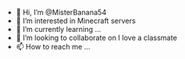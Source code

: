 - 👋 Hi, I’m @MisterBanana54
- 👀 I’m interested in Minecraft servers
- 🌱 I’m currently learning ...
- 💞️ I’m looking to collaborate on I love a classmate
- 📫 How to reach me ...

<!---
MisterBanana54/MisterBanana54 is a ✨ special ✨ repository because its `README.md` (this file) appears on your GitHub profile.
You can click the Preview link to take a look at your changes.
--->
